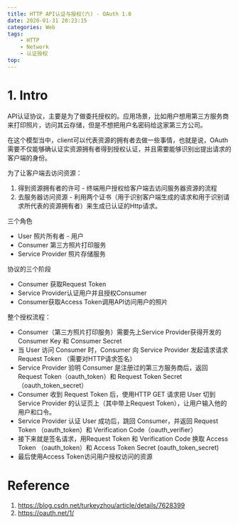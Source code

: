 ```yaml
---
title: HTTP API认证与授权(六) - OAuth 1.0
date: 2020-01-31 20:23:15
categories: Web
tags:
    - HTTP
    - Network
    - 认证授权
top:
---
```

# 1. Intro  

API认证协议，主要是为了做委托授权的。应用场景，比如用户想用第三方服务商来打印照片，访问其云存储，但是不想把用户名密码给这家第三方公司。

在这个模型当中，client可以代表资源的拥有者去做一些事情，也就是说，OAuth需要不仅能够确认证实资源拥有者得到授权认证，并且需要能够识别出提出请求的客户端的身份。

为了让客户端去访问资源：
1. 得到资源拥有者的许可 - 终端用户授权给客户端去访问服务器资源的流程 
2. 去服务器访问资源 - 利用两个证书（用于识别客户端生成的请求和用于识别请求所代表的资源拥有者）来生成已认证的Http请求。

三个角色
+ User  照片所有者 - 用户
+ Consumer 第三方照片打印服务
+ Service Provider 照片存储服务

协议的三个阶段
+ Consumer 获取Request Token
+ Service Provider认证用户并且授权Consumer
+ Consumer获取Access Token调用API访问用户的照片


整个授权流程： 

+ Consumer（第三方照片打印服务）需要先上Service Provider获得开发的 Consumer Key 和 Consumer Secret
+ 当 User 访问 Consumer 时，Consumer 向 Service Provider 发起请求请求Request Token （需要对HTTP请求签名）
+ Service Provider 验明 Consumer 是注册过的第三方服务商后，返回 Request Token（oauth_token）和 Request Token Secret （oauth_token_secret）
+ Consumer 收到 Request Token 后，使用HTTP GET 请求把 User 切到 Service Provider 的认证页上（其中带上Request Token），让用户输入他的用户和口令。
+ Service Provider 认证 User 成功后，跳回 Consumer，并返回 Request Token （oauth_token）和 Verification Code（oauth_verifier）
+ 接下来就是签名请求，用Request Token 和 Verification Code 换取 Access Token （oauth_token）和 Access Token Secret (oauth_token_secret)
+ 最后使用Access Token访问用户授权访问的资源

# Reference 

1. https://blog.csdn.net/turkeyzhou/article/details/7628399
2. https://oauth.net/1/
